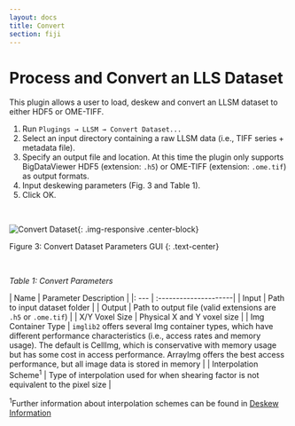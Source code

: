```yaml
---
layout: docs
title: Convert
section: fiji
---
```


# Process and Convert an LLS Dataset

This plugin allows a user to load, deskew and convert an LLSM dataset to either HDF5 or
OME-TIFF.

1. Run `Plugings → LLSM → Convert Dataset...`
2. Select an input directory containing a raw LLSM data (i.e., TIFF series +
metadata file).
3. Specify an output file and location. At this time the plugin only supports BigDataViewer HDF5 (extension: `.h5`) or OME-TIFF (extension: `.ome.tif`) as output formats.
4. Input deskewing parameters (Fig. 3 and Table 1).
5. Click OK.

<br>


![Convert Dataset](../../img/convert.jpg){: .img-responsive .center-block}

Figure 3: Convert Dataset Parameters GUI
{: .text-center}

<br>

_Table 1: Convert Parameters_

| Name | Parameter Description |
|: --- | :---------------------|
| Input | Path to input dataset folder |
| Output | Path to output file (valid extensions are `.h5` or `.ome.tif`) |
| X/Y Voxel Size | Physical X and Y voxel size |
| Img Container Type |  `imglib2` offers several Img container types, which have different performance characteristics (i.e., access rates and memory usage). The default is CellImg, which is conservative with memory usage but has some cost in access performance. ArrayImg offers the best access performance, but all image data is stored in memory |
| Interpolation Scheme<sup>1</sup> | Type of interpolation used for when shearing factor is not equivalent to the pixel size |

<sup>1</sup>Further information about interpolation schemes can be found in
[Deskew Information](deskew.html)
